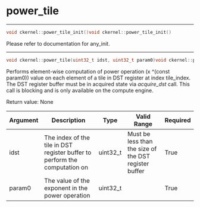 # power_tile

---
```cpp
void ckernel::power_tile_init()void ckernel::power_tile_init()
```

Please refer to documentation for any_init. 

---
```cpp
void ckernel::power_tile(uint32_t idst, uint32_t param0)void ckernel::power_tile(uint32_t idst, uint32_t param0)
```

Performs element-wise computation of power operation (x ^(const param0)) value on each element of a tile in DST register at index tile_index. The DST register buffer must be in acquired state via *acquire_dst* call. This call is blocking and is only available on the compute engine.

Return value: None

| Argument      | Description                                                                | Type      | Valid Range                                           | Required       |
|---------------|----------------------------------------------------------------------------|-----------|-------------------------------------------------------|----------------|
| idst          | The index of the tile in DST register buffer to perform the computation on | uint32_t  | Must be less than the size of the DST register buffer | True           |
| param0        | The value of the exponent in the power operation                           | uint32_t  |                                                       | True           |
